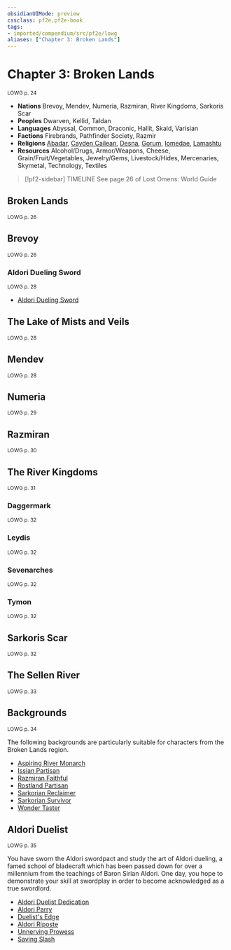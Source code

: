 ```yaml
---
obsidianUIMode: preview
cssclass: pf2e,pf2e-book
tags:
- imported/compendium/src/pf2e/lowg
aliases: ["Chapter 3: Broken Lands"]
---
```

# Chapter 3: Broken Lands
<sup>LOWG p. 24</sup>

- **Nations** Brevoy, Mendev, Numeria, Razmiran, River Kingdoms, Sarkoris Scar
- **Peoples** Dwarven, Kellid, Taldan
- **Languages** Abyssal, Common, Draconic, Hallit, Skald, Varisian
- **Factions** Firebrands, Pathfinder Society, Razmir
- **Religions** [Abadar](../../compendium/setting/deities/abadar.md), [Cayden Cailean](../../compendium/setting/deities/cayden-cailean.md), [Desna](../../compendium/setting/deities/desna.md), [Gorum](../../compendium/setting/deities/gorum.md), [Iomedae](../../compendium/setting/deities/iomedae.md), [Lamashtu](../../compendium/setting/deities/lamashtu.md)
- **Resources** Alcohol/Drugs, Armor/Weapons, Cheese, Grain/Fruit/Vegetables, Jewelry/Gems, Livestock/Hides, Mercenaries, Skymetal, Technology, Textiles

> [!pf2-sidebar] TIMELINE
> See page 26 of Lost Omens: World Guide

## Broken Lands
<sup>LOWG p. 26</sup>

## Brevoy
<sup>LOWG p. 26</sup>

### Aldori Dueling Sword
<sup>LOWG p. 28</sup>

- [Aldori Dueling Sword](../../compendium/equipment/items/aldori-dueling-sword-lowg.md)

## The Lake of Mists and Veils
<sup>LOWG p. 28</sup>

## Mendev
<sup>LOWG p. 28</sup>

## Numeria
<sup>LOWG p. 29</sup>

## Razmiran
<sup>LOWG p. 30</sup>

## The River Kingdoms
<sup>LOWG p. 31</sup>

### Daggermark
<sup>LOWG p. 32</sup>

### Leydis
<sup>LOWG p. 32</sup>

### Sevenarches
<sup>LOWG p. 32</sup>

### Tymon
<sup>LOWG p. 32</sup>

## Sarkoris Scar
<sup>LOWG p. 32</sup>

## The Sellen River
<sup>LOWG p. 33</sup>

## Backgrounds
<sup>LOWG p. 34</sup>

The following backgrounds are particularly suitable for characters from the Broken Lands region.

- [Aspiring River Monarch](../../compendium/character/backgrounds/aspiring-river-monarch-lowg.md)
- [Issian Partisan](../../compendium/character/backgrounds/issian-partisan-lowg.md)
- [Razmiran Faithful](../../compendium/character/backgrounds/razmiran-faithful-lowg.md)
- [Rostland Partisan](../../compendium/character/backgrounds/rostland-partisan-lowg.md)
- [Sarkorian Reclaimer](../../compendium/character/backgrounds/sarkorian-reclaimer-lowg.md)
- [Sarkorian Survivor](../../compendium/character/backgrounds/sarkorian-survivor-lowg.md)
- [Wonder Taster](../../compendium/character/backgrounds/wonder-taster-lowg.md)

## Aldori Duelist
<sup>LOWG p. 35</sup>

You have sworn the Aldori swordpact and study the art of Aldori dueling, a famed school of bladecraft which has been passed down for over a millennium from the teachings of Baron Sirian Aldori. One day, you hope to demonstrate your skill at swordplay in order to become acknowledged as a true swordlord.

- [Aldori Duelist Dedication](../../compendium/feats/aldori-duelist-dedication-lowg.md)
- [Aldori Parry](../../compendium/feats/aldori-parry-lowg.md)
- [Duelist's Edge](../../compendium/feats/duelists-edge-lowg.md)
- [Aldori Riposte](../../compendium/feats/aldori-riposte-lowg.md)
- [Unnerving Prowess](../../compendium/feats/unnerving-prowess-lowg.md)
- [Saving Slash](../../compendium/feats/saving-slash-lowg.md)